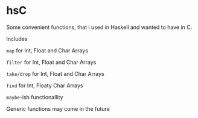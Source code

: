 # hsC

Some convenient functions, that i used in Haskell and wanted to have in C.

Includes

```map``` for Int, Float and Char Arrays

```filter``` for Int, Float and Char Arrays

```take/drop``` for Int, Float and Char Arrays

```find``` for Int, Floaty Char Arrays

```maybe```-ish functionallity

Generic functions may come in the future 
